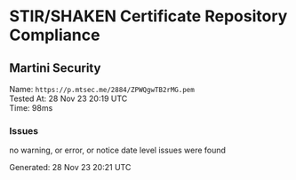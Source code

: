 # STIR/SHAKEN Certificate Repository Compliance

## Martini Security

Name: `https://p.mtsec.me/2884/ZPWQgwTB2rMG.pem`\
Tested At: 28 Nov 23 20:19 UTC\
Time: 98ms

### Issues

no warning, or error, or notice date level issues were found

Generated: 28 Nov 23 20:21 UTC